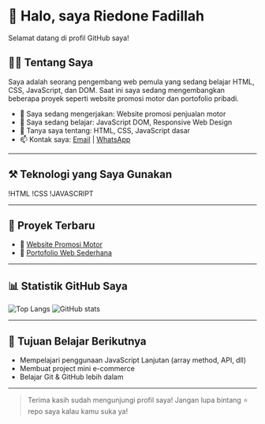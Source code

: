 # 👋 Halo, saya Riedone Fadillah 

Selamat datang di profil GitHub saya!

## 🧑‍💻 Tentang Saya

Saya adalah seorang pengembang web pemula yang sedang belajar HTML, CSS, JavaScript, dan DOM. Saat ini saya sedang mengembangkan beberapa proyek seperti website promosi motor dan portofolio pribadi.

- 🔭 Saya sedang mengerjakan: Website promosi penjualan motor
- 🌱 Saya sedang belajar: JavaScript DOM, Responsive Web Design
- 💬 Tanya saya tentang: HTML, CSS, JavaScript dasar
- 📫 Kontak saya: [Email](mailto:emailkamu@example.com) | [WhatsApp](https://wa.me/628xxxxxxxxxx)

---

## ⚒️ Teknologi yang Saya Gunakan

!HTML
!CSS
!JAVASCRIPT

---

## 📁 Proyek Terbaru

- 🔗 [Website Promosi Motor](https://github.com/username/repo-promosi-motor)
- 🔗 [Portofolio Web Sederhana](https://github.com/username/portofolio-saya)

---

## 📊 Statistik GitHub Saya

![Top Langs](https://github-readme-stats.vercel.app/api/top-langs/?username=username&layout=compact&theme=tokyonight)
![GitHub stats](https://github-readme-stats.vercel.app/api?username=username&show_icons=true&theme=tokyonight)

---

## 🚀 Tujuan Belajar Berikutnya

- Mempelajari penggunaan JavaScript Lanjutan (array method, API, dll)
- Membuat project mini e-commerce
- Belajar Git & GitHub lebih dalam

---

> Terima kasih sudah mengunjungi profil saya! Jangan lupa bintang ⭐ repo saya kalau kamu suka ya!
